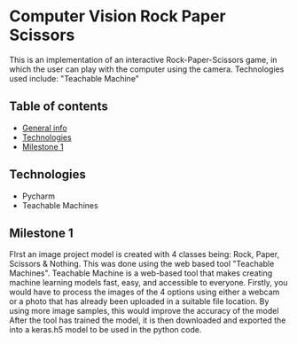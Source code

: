 # Computer Vision Rock Paper Scissors
This is an implementation of an interactive Rock-Paper-Scissors game, in which the user can play with the computer using the camera. Technologies used include: "Teachable Machine"

## Table of contents
* [General info](#general-info)
* [Technologies](#technologies)
* [Milestone 1](#Milestone1)

## Technologies
* Pycharm 
* Teachable Machines

## Milestone 1
FIrst an image project model is created with 4 classes being: Rock, Paper, Scissors & Nothing. This was done using the web based tool "Teachable Machines". Teachable Machine is a web-based tool that makes creating machine learning models fast, easy, and accessible to everyone. 
Firstly, you would have to process the images of the 4 options using either a webcam or a photo that has already been uploaded in a suitable file location. By using more image samples, this would improve the accuracy of the model
After the tool has trained the model, it is then downloaded and exported the into a keras.h5 model to be used in the python code.

